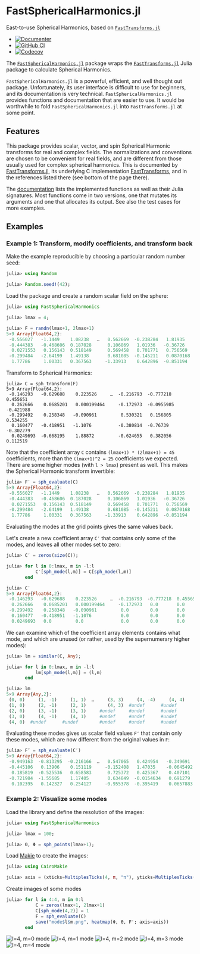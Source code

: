 # FastSphericalHarmonics.jl

East-to-use Spherical Harmonics, based on
[`FastTransforms.jl`](https://github.com/JuliaApproximation/FastTransforms.jl)

* [![Documenter](https://img.shields.io/badge/docs-dev-blue.svg)](https://eschnett.github.io/FastSphericalHarmonics.jl/dev)
* [![GitHub
  CI](https://github.com/eschnett/FastSphericalHarmonics.jl/workflows/CI/badge.svg)](https://github.com/eschnett/FastSphericalHarmonics.jl/actions)
* [![Codecov](https://codecov.io/gh/eschnett/FastSphericalHarmonics.jl/branch/main/graph/badge.svg)](https://codecov.io/gh/eschnett/FastSphericalHarmonics.jl)

The
[`FastSphericalHarmonics.jl`](https://github.com/eschnett/FastSphericalHarmonics.jl)
package wraps the
[`FastTransforms.jl`](https://github.com/JuliaApproximation/FastTransforms.jl)
Julia package to calculate Spherical Harmonics.

`FastSphericalHarmonics.jl` is a powerful, efficient, and well thought
out package. Unfortunately, its user interface is difficult to use for
beginners, and its documentation is very technical.
`FastSphericalHarmonics.jl` provides functions and documentation that
are easier to use. It would be worthwhile to fold
`FastSphericalHarmonics.jl` into `FastTransforms.jl` at some point.

## Features

This package provides scalar, vector, and spin Spherical Harmonic
transforms for real and complex fields. The normalizations and
conventions are chosen to be convenient for real fields, and are
different from those usually used for complex spherical harmonics.
This is documented by
[FastTransforms.jl](https://juliaapproximation.github.io/FastTransforms.jl/stable/),
its underlying C implementation
[FastTransforms](https://mikaelslevinsky.github.io/FastTransforms/),
and in the references listed there (see bottom of the page there).

The
[documentation](https://eschnett.github.io/FastSphericalHarmonics.jl/dev)
lists the implemented functions as well as their Julia signatures.
Most functions come in two versions, one that mutates its arguments
and one that allocates its output. See also the test cases for more
examples.

## Examples

### Example 1: Transform, modify coefficients, and transform back

Make the example reproducible by choosing a particular random number
seed:
```Julia
julia> using Random

julia> Random.seed!(42);
```

Load the package and create a random scalar field on the sphere:
```Julia
julia> using FastSphericalHarmonics

julia> lmax = 4;

julia> F = randn(lmax+1, 2lmax+1)
5×9 Array{Float64,2}:
 -0.556027   -1.1449    1.08238   …   0.562669  -0.238284   1.81935
 -0.444383   -0.468606  0.187028      0.106869   1.01936   -0.36726
  0.0271553   0.156143  0.518149      0.569458   0.701771   0.756569
 -0.299484   -2.64199   1.49138       0.681085  -0.145211   0.0870168
  1.77786     1.00331   0.367563     -1.33913    0.642896  -0.851194
```

Transform to Spherical Harmonics:
```
julia> C = sph_transform(F)
5×9 Array{Float64,2}:
 -0.146293   -0.629688    0.223526     …  -0.216793  -0.777218    0.455651
  0.262666    0.0685201   0.000199464     -0.172973  -0.0955985  -0.421988
 -0.299492    0.258348   -0.090961         0.530321   0.156805    0.534255
  0.160477   -0.418951   -1.1076          -0.380814  -0.76739    -0.302279
  0.0249693  -0.668195    1.88872         -0.624655   0.382056    0.112519
```

Note that the coefficient array `C` contains `(lmax+1) * (2lmax+1) =
45` coefficients, more than the `(lmax+1)^2 = 25` coefficients we
expected. There are some higher modes (with `l > lmax`) present as
well. This makes the Spherical Harmonic transform invertible:
```Julia
julia> F′ = sph_evaluate(C)
5×9 Array{Float64,2}:
 -0.556027   -1.1449    1.08238   …   0.562669  -0.238284   1.81935
 -0.444383   -0.468606  0.187028      0.106869   1.01936   -0.36726
  0.0271553   0.156143  0.518149      0.569458   0.701771   0.756569
 -0.299484   -2.64199   1.49138       0.681085  -0.145211   0.0870168
  1.77786     1.00331   0.367563     -1.33913    0.642896  -0.851194
```
Evaluating the modes at the grid points gives the same values back.

Let's create a new coefficient array `C′` that contains only some of
the modes, and leaves all other modes set to zero:
```Julia
julia> C′ = zeros(size(C));

julia> for l in 0:lmax, m in -l:l
           C′[sph_mode(l,m)] = C[sph_mode(l,m)]
       end

julia> C′
5×9 Array{Float64,2}:
 -0.146293   -0.629688    0.223526     …  -0.216793  -0.777218  0.455651
  0.262666    0.0685201   0.000199464     -0.172973   0.0       0.0
 -0.299492    0.258348   -0.090961         0.0        0.0       0.0
  0.160477   -0.418951   -1.1076           0.0        0.0       0.0
  0.0249693   0.0         0.0              0.0        0.0       0.0
```

We can examine which of the coefficient array elements contains what
mode, and which are unused (or rather, used by the supernumerary
higher modes):
```Julia
julia> lm = similar(C, Any);

julia> for l in 0:lmax, m in -l:l
           lm[sph_mode(l,m)] = (l,m)
       end

julia> lm
5×9 Array{Any,2}:
 (0, 0)     (1, -1)     (1, 1)  …     (3, 3)     (4, -4)     (4, 4)
 (1, 0)     (2, -1)     (2, 1)        (4, 3)  #undef      #undef
 (2, 0)     (3, -1)     (3, 1)     #undef     #undef      #undef
 (3, 0)     (4, -1)     (4, 1)     #undef     #undef      #undef
 (4, 0)  #undef      #undef        #undef     #undef      #undef
```

Evaluating these modes gives us scalar field values `F″` that contain
only these modes, which are now different from the original values in
`F`:
```Julia
julia> F″ = sph_evaluate(C′)
5×9 Array{Float64,2}:
 -0.949163  -0.813295  -0.216166  …   0.547065   0.424954   -0.349691
 -0.445106   0.13906    0.151119     -0.152408   1.47035    -0.0645492
  0.185819  -0.525536   0.658583      0.725372   0.425367    0.407101
 -0.721984  -1.55685    1.17405       0.634849  -0.0154634   0.691279
  0.102395   0.142327   0.254127     -0.955378  -0.395419    0.0657883
```

### Example 2: Visualize some modes

Load the library and define the resolution of the images:
```Julia
julia> using FastSphericalHarmonics

julia> lmax = 100;

julia> Θ, Φ = sph_points(lmax+1);
```

Load [Makie](http://makie.juliaplots.org/stable/) to create the images:
```Julia
julia> using CairoMakie

julia> axis = (xticks=MultiplesTicks(4, π, "π"), yticks=MultiplesTicks(4, π, "π"));
```

Create images of some modes
```Julia
julia> for l in 4:4, m in 0:l
           C = zeros(lmax+1, 2lmax+1)
           C[sph_mode(4,2)] = 1
           F = sph_evaluate(C)
           save("mode$l$m.png", heatmap(Φ, Θ, F'; axis=axis))
       end
```

![l=4, m=0 mode](https://github.com/eschnett/FastSphericalHarmonics.jl/blob/main/figures/mode40.png)
![l=4, m=1 mode](https://github.com/eschnett/FastSphericalHarmonics.jl/blob/main/figures/mode41.png)
![l=4, m=2 mode](https://github.com/eschnett/FastSphericalHarmonics.jl/blob/main/figures/mode42.png)
![l=4, m=3 mode](https://github.com/eschnett/FastSphericalHarmonics.jl/blob/main/figures/mode43.png)
![l=4, m=4 mode](https://github.com/eschnett/FastSphericalHarmonics.jl/blob/main/figures/mode44.png)
